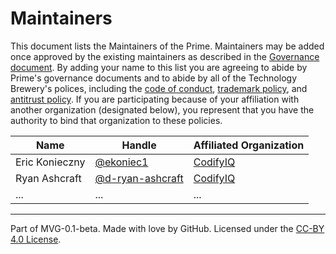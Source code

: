 # Maintainers

This document lists the Maintainers of the Prime. Maintainers may be added once approved by the existing maintainers as described in the [Governance document](./GOVERNANCE.md). By adding your name to this list you are agreeing to abide by Prime's governance documents and to abide by all of the Technology Brewery's polices, including the [code of conduct](../org-docs/CODE-OF-CONDUCT.md), [trademark policy](../org-docs/TRADEMARKS.md), and [antitrust policy](../org-docs/ANTITRUST.md). If you are participating because of your affiliation with another organization (designated below), you represent that you have the authority to bind that organization to these policies.

| **Name**       | **Handle**                                             | **Affiliated Organization**           |
|----------------|--------------------------------------------------------|---------------------------------------|
| Eric Konieczny | [@ekoniec1](https://github.com/ekoniec1)               | [CodifyIQ](https://www.codifyiq.com/) |
| Ryan Ashcraft  | [@d-ryan-ashcraft](https://github.com/d-ryan-ashcraft) | [CodifyIQ](https://www.codifyiq.com/) |
| ...            | ...                                                    | ...                                   |


---
Part of MVG-0.1-beta.
Made with love by GitHub. Licensed under the [CC-BY 4.0 License](https://creativecommons.org/licenses/by-sa/4.0/).
